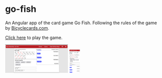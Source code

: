 # go-fish
An Angular app of the card game Go Fish. Following the rules of the game by [Bicyclecards.com](https://bicyclecards.com/how-to-play/go-fish).

[Click here](https://www.ryanmontville.com/go-fish/) to play the game.

<div>
  <img src="https://github.com/RyanMontville/go-fish/blob/main/screenshots/game-screen.png" alt="game screen" title="game screen" style="width: 40%; display: inline-block;"></img>
  <img src="https://github.com/RyanMontville/go-fish/blob/main/screenshots/mobile.png" alt="the game on mobile" title="the game on mobile" style="width: 7%; display: inline-block;"></img>
</div>
